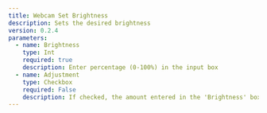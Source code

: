 ```yaml
---
title: Webcam Set Brightness
description: Sets the desired brightness
version: 0.2.4
parameters:
  - name: Brightness
    type: Int
    required: true
    description: Enter percentage (0-100%) in the input box
  - name: Adjustment
    type: Checkbox
    required: False
    description: If checked, the amount entered in the 'Brightness' box will be added to the current setting
---
```

